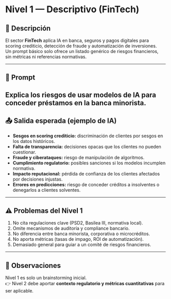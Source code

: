 # Nivel 1 — Descriptivo (FinTech)

## 📖 Descripción
El sector **FinTech** aplica IA en banca, seguros y pagos digitales para scoring crediticio, detección de fraude y automatización de inversiones.  
Un prompt básico solo ofrece un listado genérico de riesgos financieros, sin métricas ni referencias normativas.

---

## 📝 Prompt
Explica los riesgos de usar modelos de IA para conceder préstamos en la banca minorista.
---

## 📤 Salida esperada (ejemplo de IA)
- **Sesgos en scoring crediticio:** discriminación de clientes por sesgos en los datos históricos.  
- **Falta de transparencia:** decisiones opacas que los clientes no pueden cuestionar.  
- **Fraude y ciberataques:** riesgo de manipulación de algoritmos.  
- **Cumplimiento regulatorio:** posibles sanciones si los modelos incumplen normativa.  
- **Impacto reputacional:** pérdida de confianza de los clientes afectados por decisiones injustas.  
- **Errores en predicciones:** riesgo de conceder créditos a insolventes o denegarlos a clientes solventes.  

---

## ⚠️ Problemas del Nivel 1
1. No cita regulaciones clave (PSD2, Basilea III, normativa local).  
2. Omite mecanismos de auditoría y compliance bancario.  
3. No diferencia entre banca minorista, corporativa o microcréditos.  
4. No aporta métricas (tasas de impago, ROI de automatización).  
5. Demasiado general para guiar a un comité de riesgos financieros.  

---

## 🔎 Observaciones
Nivel 1 es solo un brainstorming inicial.  
👉 Nivel 2 debe aportar **contexto regulatorio y métricas cuantitativas** para ser aplicable.
